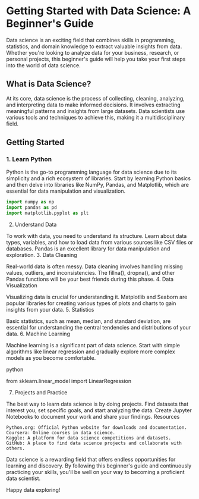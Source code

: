 # Getting Started with Data Science: A Beginner's Guide

Data science is an exciting field that combines skills in programming, statistics, and domain knowledge to extract valuable insights from data. Whether you're looking to analyze data for your business, research, or personal projects, this beginner's guide will help you take your first steps into the world of data science.

## What is Data Science?

At its core, data science is the process of collecting, cleaning, analyzing, and interpreting data to make informed decisions. It involves extracting meaningful patterns and insights from large datasets. Data scientists use various tools and techniques to achieve this, making it a multidisciplinary field.

## Getting Started

### 1. Learn Python

Python is the go-to programming language for data science due to its simplicity and a rich ecosystem of libraries. Start by learning Python basics and then delve into libraries like NumPy, Pandas, and Matplotlib, which are essential for data manipulation and visualization.

```python
import numpy as np
import pandas as pd
import matplotlib.pyplot as plt
```

2. Understand Data

To work with data, you need to understand its structure. Learn about data types, variables, and how to load data from various sources like CSV files or databases. Pandas is an excellent library for data manipulation and exploration.
3. Data Cleaning

Real-world data is often messy. Data cleaning involves handling missing values, outliers, and inconsistencies. The fillna(), dropna(), and other Pandas functions will be your best friends during this phase.
4. Data Visualization

Visualizing data is crucial for understanding it. Matplotlib and Seaborn are popular libraries for creating various types of plots and charts to gain insights from your data.
5. Statistics

Basic statistics, such as mean, median, and standard deviation, are essential for understanding the central tendencies and distributions of your data.
6. Machine Learning

Machine learning is a significant part of data science. Start with simple algorithms like linear regression and gradually explore more complex models as you become comfortable.

python

from sklearn.linear_model import LinearRegression

7. Projects and Practice

The best way to learn data science is by doing projects. Find datasets that interest you, set specific goals, and start analyzing the data. Create Jupyter Notebooks to document your work and share your findings.
Resources

    Python.org: Official Python website for downloads and documentation.
    Coursera: Online courses in data science.
    Kaggle: A platform for data science competitions and datasets.
    GitHub: A place to find data science projects and collaborate with others.

Data science is a rewarding field that offers endless opportunities for learning and discovery. By following this beginner's guide and continuously practicing your skills, you'll be well on your way to becoming a proficient data scientist.

Happy data exploring!
